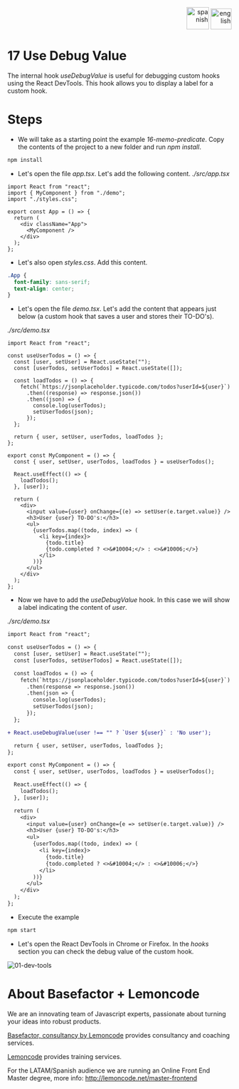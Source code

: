 
<div align="right">
  
[<img src="https://upload.wikimedia.org/wikipedia/commons/thumb/7/7c/Spain_flag_icon.svg/1200px-Spain_flag_icon.svg.png" alt="spanish" width="50"/>](https://github.com/Lemoncode/react-hooks-by-example/tree/master/17-use-debug-value/Readme_es.md)
[<img src="https://assets.stickpng.com/images/580b585b2edbce24c47b2836.png" alt="english" width="47"/>](https://github.com/Lemoncode/react-hooks-by-example/tree/master/17-use-debug-value/Readme.md)

</div>

# 17 Use Debug Value

The internal hook _useDebugValue_ is useful for debugging custom hooks using the React DevTools. This hook allows you to display a label for a custom hook.

# Steps

- We will take as a starting point the example _16-memo-predicate_. Copy the contents of the project to a new folder and run _npm install_.

```bash
npm install
```

- Let's open the file _app.tsx_. Let's add the following content.
  _./src/app.tsx_

```tsx
import React from "react";
import { MyComponent } from "./demo";
import "./styles.css";

export const App = () => {
  return (
    <div className="App">
      <MyComponent />
    </div>
  );
};
```

- Let's also open _styles.css_. Add this content.

```css
.App {
  font-family: sans-serif;
  text-align: center;
}
```

- Let's open the file _demo.tsx_. Let's add the content that appears just below (a custom hook that saves a user and stores their TO-DO's).

_./src/demo.tsx_

```tsx
import React from "react";

const useUserTodos = () => {
  const [user, setUser] = React.useState("");
  const [userTodos, setUserTodos] = React.useState([]);

  const loadTodos = () => {
    fetch(`https://jsonplaceholder.typicode.com/todos?userId=${user}`)
      .then((response) => response.json())
      .then((json) => {
        console.log(userTodos);
        setUserTodos(json);
      });
  };

  return { user, setUser, userTodos, loadTodos };
};

export const MyComponent = () => {
  const { user, setUser, userTodos, loadTodos } = useUserTodos();

  React.useEffect(() => {
    loadTodos();
  }, [user]);

  return (
    <div>
      <input value={user} onChange={(e) => setUser(e.target.value)} />
      <h3>User {user} TO-DO's:</h3>
      <ul>
        {userTodos.map((todo, index) => (
          <li key={index}>
            {todo.title}
            {todo.completed ? <>&#10004;</> : <>&#10006;</>}
          </li>
        ))}
      </ul>
    </div>
  );
};
```


- Now we have to add the _useDebugValue_ hook. In this case we will show a label indicating the content of _user_.

_./src/demo.tsx_

```diff
import React from "react";

const useUserTodos = () => {
  const [user, setUser] = React.useState("");
  const [userTodos, setUserTodos] = React.useState([]);

  const loadTodos = () => {
    fetch(`https://jsonplaceholder.typicode.com/todos?userId=${user}`)
      .then(response => response.json())
      .then(json => {
        console.log(userTodos);
        setUserTodos(json);
      });
  };

+ React.useDebugValue(user !== "" ? `User ${user}` : 'No user');

  return { user, setUser, userTodos, loadTodos };
};

export const MyComponent = () => {
  const { user, setUser, userTodos, loadTodos } = useUserTodos();

  React.useEffect(() => {
    loadTodos();
  }, [user]);

  return (
    <div>
      <input value={user} onChange={e => setUser(e.target.value)} />
      <h3>User {user} TO-DO's:</h3>
      <ul>
        {userTodos.map((todo, index) => (
          <li key={index}>
            {todo.title}
            {todo.completed ? <>&#10004;</> : <>&#10006;</>}
          </li>
        ))}
      </ul>
    </div>
  );
};
```

- Execute the example

```bash
npm start
```

- Let's open the React DevTools in Chrome or Firefox. In the _hooks_ section you can check the debug value of the custom hook.

![01-dev-tools](./resources/01-dev-tools.png)

# About Basefactor + Lemoncode

We are an innovating team of Javascript experts, passionate about turning your ideas into robust products.

[Basefactor, consultancy by Lemoncode](http://www.basefactor.com) provides consultancy and coaching services.

[Lemoncode](http://lemoncode.net/services/en/#en-home) provides training services.

For the LATAM/Spanish audience we are running an Online Front End Master degree, more info: http://lemoncode.net/master-frontend
